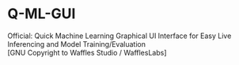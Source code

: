 # Q-ML-GUI
Official: Quick Machine Learning Graphical UI Interface for Easy Live Inferencing and Model Training/Evaluation\
[GNU Copyright to Waffles Studio / WafflesLabs]
